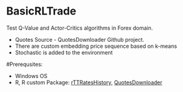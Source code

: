 # BasicRLTrade
Test Q-Value and Actor-Critics algorithms in Forex domain.  
- Quotes Source - QuotesDownloader Github project.
- There are custom embedding price sequence based on k-means
- Stochastic is added to the environment

#Prerequsites:
- Windows OS
- R, R custom Package: [rTTRatesHistory](https://github.com/SoftFx/TTWebClient-R), [QuotesDownloader](https://github.com/SoftFx/QuotesDownloader/releases)
